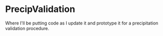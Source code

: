 # PrecipValidation
Where I'll be putting code as I update it and prototype it for a precipitation validation procedure.

